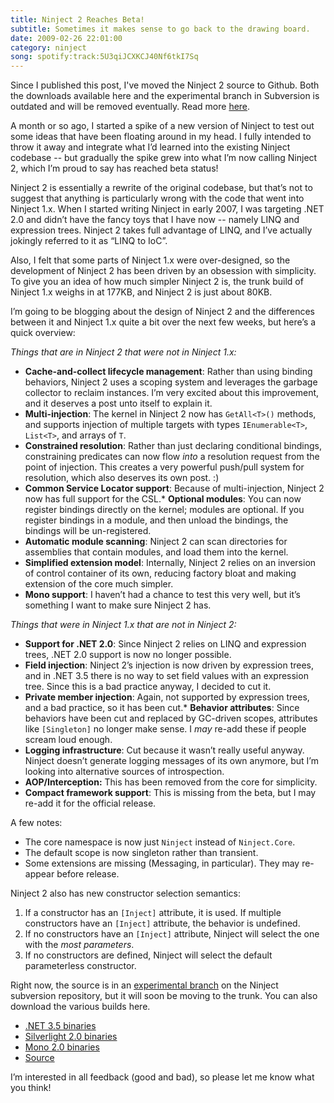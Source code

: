 ```yaml
---
title: Ninject 2 Reaches Beta!
subtitle: Sometimes it makes sense to go back to the drawing board.
date: 2009-02-26 22:01:00
category: ninject
song: spotify:track:5U3qiJCXKCJ40Nf6tkI7Sq
---
```


<p class='banner'>
Since I published this post, I've moved the Ninject 2 source to Github. Both the downloads available here and the experimental branch in Subversion is outdated and will be removed eventually. Read more <a href='/2009/ninject-github-crazy-delicious'>here</a>.
</p>

<span class='drop-cap'>A month or so ago</span>, I started a spike of a new version of Ninject to test out some ideas that have been floating around in my head. I fully intended to throw it away and integrate what I’d learned into the existing Ninject codebase -- but gradually the spike grew into what I’m now calling Ninject 2, which I’m proud to say has reached beta status!

Ninject 2 is essentially a rewrite of the original codebase, but that’s not to suggest that anything is particularly wrong with the code that went into Ninject 1.x. When I started writing Ninject in early 2007, I was targeting .NET 2.0 and didn’t have the fancy toys that I have now -- namely LINQ and expression trees. Ninject 2 takes full advantage of LINQ, and I’ve actually jokingly referred to it as “LINQ to IoC”.

Also, I felt that some parts of Ninject 1.x were over-designed, so the development of Ninject 2 has been driven by an obsession with simplicity. To give you an idea of how much simpler Ninject 2 is, the trunk build of Ninject 1.x weighs in at 177KB, and Ninject 2 is just about 80KB.

I’m going to be blogging about the design of Ninject 2 and the differences between it and Ninject 1.x quite a bit over the next few weeks, but here’s a quick overview:

_Things that are in Ninject 2 that were not in Ninject 1.x:_

* **Cache-and-collect lifecycle management**: Rather than using binding behaviors, Ninject 2 uses a scoping system and leverages the garbage collector to reclaim instances. I’m very excited about this improvement, and it deserves a post unto itself to explain it.
* **Multi-injection**: The kernel in Ninject 2 now has `GetAll<T>()` methods, and supports injection of multiple targets with types `IEnumerable<T>`, `List<T>`, and arrays of `T`.
* **Constrained resolution**: Rather than just declaring conditional bindings, constraining predicates can now flow _into_ a resolution request from the point of injection. This creates a very powerful push/pull system for resolution, which also deserves its own post. :)
* **Common Service Locator support**: Because of multi-injection, Ninject 2 now has full support for the CSL.*   **Optional modules**: You can now register bindings directly on the kernel; modules are optional. If you register bindings in a module, and then unload the bindings, the bindings will be un-registered.
* **Automatic module scanning**: Ninject 2 can scan directories for assemblies that contain modules, and load them into the kernel.
* **Simplified extension model**: Internally, Ninject 2 relies on an inversion of control container of its own, reducing factory bloat and making extension of the core much simpler.
* **Mono support**: I haven’t had a chance to test this very well, but it’s something I want to make sure Ninject 2 has.

_Things that were in Ninject 1.x that are not in Ninject 2:_

* **Support for .NET 2.0**: Since Ninject 2 relies on LINQ and expression trees, .NET 2.0 support is now no longer possible.
* **Field injection**: Ninject 2’s injection is now driven by expression trees, and in .NET 3.5 there is no way to set field values with an expression tree. Since this is a bad practice anyway, I decided to cut it.
* **Private member injection**: Again, not supported by expression trees, and a bad practice, so it has been cut.*   **Behavior attributes**: Since behaviors have been cut and replaced by GC-driven scopes, attributes like `[Singleton]` no longer make sense. I _may_ re-add these if people scream loud enough.
* **Logging infrastructure**: Cut because it wasn’t really useful anyway. Ninject doesn’t generate logging messages of its own anymore, but I’m looking into alternative sources of introspection.
* **AOP/Interception:** This has been removed from the core for simplicity.
* **Compact framework support**: This is missing from the beta, but I may re-add it for the official release.

A few notes:

* The core namespace is now just `Ninject` instead of `Ninject.Core`.
* The default scope is now singleton rather than transient.
* Some extensions are missing (Messaging, in particular). They may re-appear before release.

Ninject 2 also has new constructor selection semantics:

1. If a constructor has an `[Inject]` attribute, it is used. If multiple constructors have an `[Inject]` attribute, the behavior is undefined.
2. If no constructors have an `[Inject]` attribute, Ninject will select the one with the _most parameters_.
3. If no constructors are defined, Ninject will select the default parameterless constructor.

Right now, the source is in an [experimental branch](http://ninject.googlecode.com/svn/experiments/ninject2/) on the Ninject subversion repository, but it will soon be moving to the trunk. You can also download the various builds here.

*   [.NET 3.5 binaries](http://ninject.org/assets/dist/ninject-2.0-beta1-release-net-3.5.zip)
*   [Silverlight 2.0 binaries](http://ninject.org/assets/dist/ninject-2.0-beta1-release-silverlight-2.0.zip)
*   [Mono 2.0 binaries](http://ninject.org/assets/dist/ninject-2.0-beta1-release-mono-2.0.zip)
*   [Source](http://ninject.org/assets/dist/ninject-2.0-beta1-source.zip)

I’m interested in all feedback (good and bad), so please let me know what you think!
